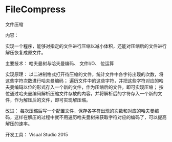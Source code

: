# FileCompress


文件压缩

内容：

实现一个程序，能够对指定的文件进行压缩以减小体积，还能对压缩后的文件进行解压恢复成原文件。

主要技术：
哈夫曼树与哈夫曼编码、 文件I/O、 位运算

实现原理：
以二进制格式打开待压缩的文件，统计文件中各字符出现的次数，将这些字符次数进行哈夫曼编码；
遍历文件中的这些字符，并把这些字符对应的哈夫曼编码以位的形式存入一个新的文件，作为压缩后的文件，即可实现压缩；
按位通过哈夫曼编码解析压缩文件存放的内容，并将解析后的字符存入一个新的文件，作为解压后的文件，即可实现解压缩。

改进：
每次压缩后写一个配置文件，保存各字符出现的次数和对应的哈夫曼编码，这样在解压的过程中就不用遍历哈夫曼树来获取字符对应的编码了，可以提高解压的速率。

开发工具：
Visual Studio 2015
